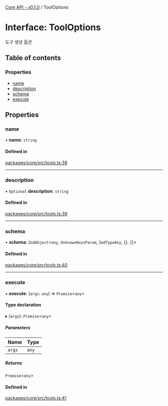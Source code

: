 [Core API - v0.1.0](/robota/api-reference/core/) / ToolOptions

# Interface: ToolOptions

도구 생성 옵션

## Table of contents

### Properties

- [name](/robota/api-reference/core/interfaces/ToolOptions#name)
- [description](/robota/api-reference/core/interfaces/ToolOptions#description)
- [schema](/robota/api-reference/core/interfaces/ToolOptions#schema)
- [execute](/robota/api-reference/core/interfaces/ToolOptions#execute)

## Properties

### <a id="name" name="name"></a> name

• **name**: `string`

#### Defined in

[packages/core/src/tools.ts:38](https://github.com/robotaio/robota/blob/main/packages/core/src/tools.ts#L38)

___

### <a id="description" name="description"></a> description

• `Optional` **description**: `string`

#### Defined in

[packages/core/src/tools.ts:39](https://github.com/robotaio/robota/blob/main/packages/core/src/tools.ts#L39)

___

### <a id="schema" name="schema"></a> schema

• **schema**: `ZodObject`\<`any`, `UnknownKeysParam`, `ZodTypeAny`, {}, {}\>

#### Defined in

[packages/core/src/tools.ts:40](https://github.com/robotaio/robota/blob/main/packages/core/src/tools.ts#L40)

___

### <a id="execute" name="execute"></a> execute

• **execute**: (`args`: `any`) => `Promise`\<`any`\>

#### Type declaration

▸ (`args`): `Promise`\<`any`\>

##### Parameters

| Name | Type |
| :------ | :------ |
| `args` | `any` |

##### Returns

`Promise`\<`any`\>

#### Defined in

[packages/core/src/tools.ts:41](https://github.com/robotaio/robota/blob/main/packages/core/src/tools.ts#L41)
